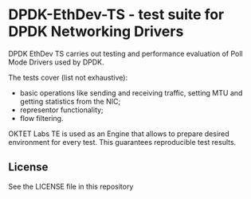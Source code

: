 # DPDK-EthDev-TS - test suite for DPDK Networking Drivers

DPDK EthDev TS carries out testing and performance evaluation of Poll Mode Drivers used by DPDK.

The tests cover (list not exhaustive):

* basic operations like sending and receiving traffic, setting MTU and getting statistics from the NIC;
* representor functionality;
* flow filtering.

OKTET Labs TE is used as an Engine that allows to prepare desired environment for every test.
This guarantees reproducible test results.

## License

See the LICENSE file in this repository

